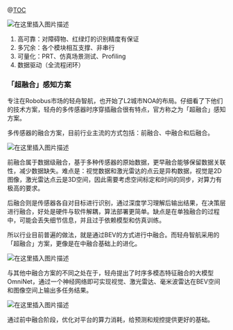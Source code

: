
@[TOC](目录)


![在这里插入图片描述](https://img-blog.csdnimg.cn/80be89a6e1344b6e96981322d26b71e8.png)

1. 高可靠：对障碍物、红绿灯的识别精度有保证
2. 多冗余：各个模块相互支撑、非串行
3. 可量化：PRT、仿真场景测试、Profiling
4. 数据驱动（全流程闭环）


### 「超融合」感知方案

专注在Robobus市场的轻舟智航，也开始了L2城市NOA的布局。仔细看了下他们的技术方案，轻舟的多传感器时序穿插融合很有特点，官方称之为「超融合」感知方案。

多传感器的融合方案，目前行业主流的方式包括：前融合、中融合和后融合。

![在这里插入图片描述](https://img-blog.csdnimg.cn/54d24b2b56b34bf98203b5ad473948a9.png)



前融合属于数据级融合，基于多种传感器的原始数据，更早融合能够保留数据关联性，减少数据缺失。难点是：视觉数据和激光雷达的点云是异构数据，视觉是2D图像，激光雷达点云是3D空间，因此需要考虑空间标定和时间的同步，对算力有极高的要求。

后融合则是传感器各自对目标进行识别，通过深度学习理解后输出结果，在决策层进行融合，好处是硬件与软件解耦，算法部署更简单。缺点是在单独融合的过程中，可能会丢失细节信息，并且过于依赖模型和仿真训练。

所以行业目前普遍的做法，就是通过BEV的方式进行中融合。而轻舟智航采用的「超融合」方案，更像是在中融合基础上的进化。


![在这里插入图片描述](https://img-blog.csdnimg.cn/2d8798f1ab594ef7961685e5e4c16703.png)


与其他中融合方案的不同之处在于，轻舟提出了时序多模态特征融合的大模型OmniNet，通过一个神经网络即可实现视觉、激光雷达、毫米波雷达在BEV空间和图像空间上输出多任务结果。

![在这里插入图片描述](https://img-blog.csdnimg.cn/39126a54290a4c6da4315fa26daeb1b8.png)

通过前中融合阶段，优化对平台的算力消耗，给预测和规控提供更好的基础。
